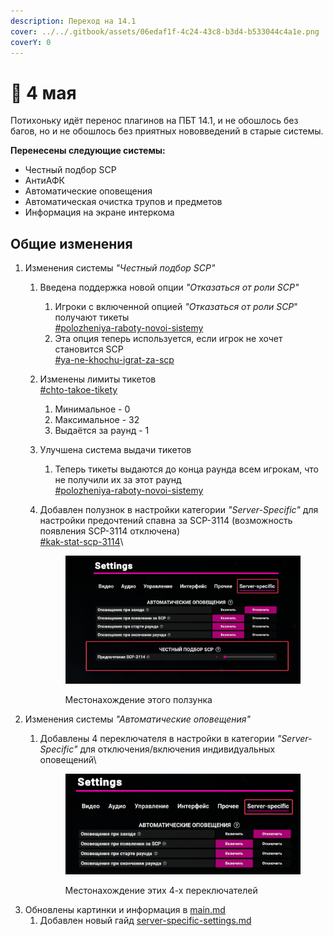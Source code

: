 ```yaml
---
description: Переход на 14.1
cover: ../../.gitbook/assets/06edaf1f-4c24-43c8-b3d4-b533044c4a1e.png
coverY: 0
---
```


# 🌿 4 мая

Потихоньку идёт перенос плагинов на ПБТ 14.1, и не обошлось без багов, но и не обошлось без приятных нововведений в старые системы.

**Перенесены следующие системы:**

* Честный подбор SCP
* АнтиАФК
* Автоматические оповещения
* Автоматическая очистка трупов и предметов
* Информация на экране интеркома

## Общие изменения

1. Изменения системы _"Честный подбор SCP"_
   1. Введена поддержка новой опции _"Отказаться от роли SCP"_
      1. Игроки с включенной опцией _"Отказаться от роли SCP_" получают тикеты\
         [#polozheniya-raboty-novoi-sistemy](../../newbies/obshii-spisok/sistema-podbora-scp.md#polozheniya-raboty-novoi-sistemy "mention")
      2. Эта опция теперь используется, если игрок не хочет становится SCP\
         [#ya-ne-khochu-igrat-za-scp](../../newbies/obshii-spisok/sistema-podbora-scp.md#ya-ne-khochu-igrat-za-scp "mention")
   2. Изменены лимиты тикетов\
      [#chto-takoe-tikety](../../newbies/obshii-spisok/sistema-podbora-scp.md#chto-takoe-tikety "mention")
      1. Минимальное - 0
      2. Максимальное - 32
      3. Выдаётся за раунд - 1
   3. Улучшена система выдачи тикетов
      1. Теперь тикеты выдаются до конца раунда всем игрокам, что не получили их за этот раунд\
         [#polozheniya-raboty-novoi-sistemy](../../newbies/obshii-spisok/sistema-podbora-scp.md#polozheniya-raboty-novoi-sistemy "mention")
   4.  Добавлен полузнок в настройки категории _"Server-Specific"_ для настройки предочтений спавна за SCP-3114 (возможность появления SCP-3114 отключена)\
       [#kak-stat-scp-3114](../../newbies/obshii-spisok/sistema-podbora-scp.md#kak-stat-scp-3114 "mention")\


       <figure><img src="../../.gitbook/assets/image (8) (1).png" alt=""><figcaption><p>Местонахождение этого ползунка</p></figcaption></figure>
2. Изменения системы _"Автоматические оповещения"_
   1.  Добавлены 4 переключателя в настройки  в категории _"Server-Specific"_ для отключения/включения индивидуальных оповещений\




       <figure><img src="../../.gitbook/assets/image (7) (1).png" alt=""><figcaption><p>Местонахождение этих 4-х переключателей</p></figcaption></figure>
3. Обновлены картинки и информация в [main.md](../../newbies/main.md "mention")
   1. Добавлен новый гайд [server-specific-settings.md](../../newbies/obshii-spisok/server-specific-settings.md "mention")

